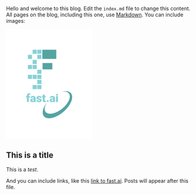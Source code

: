 Hello and welcome to this blog. Edit the `index.md` file to change this content. All pages on the blog, including this one, use [Markdown](https://guides.github.com/features/mastering-markdown/). You can include images:

![Image of fast.ai logo](images/logo.png)

## This is a title

This is a *test*.

And you can include links, like this [link to fast.ai](https://www.fast.ai). Posts will appear after this file. 
